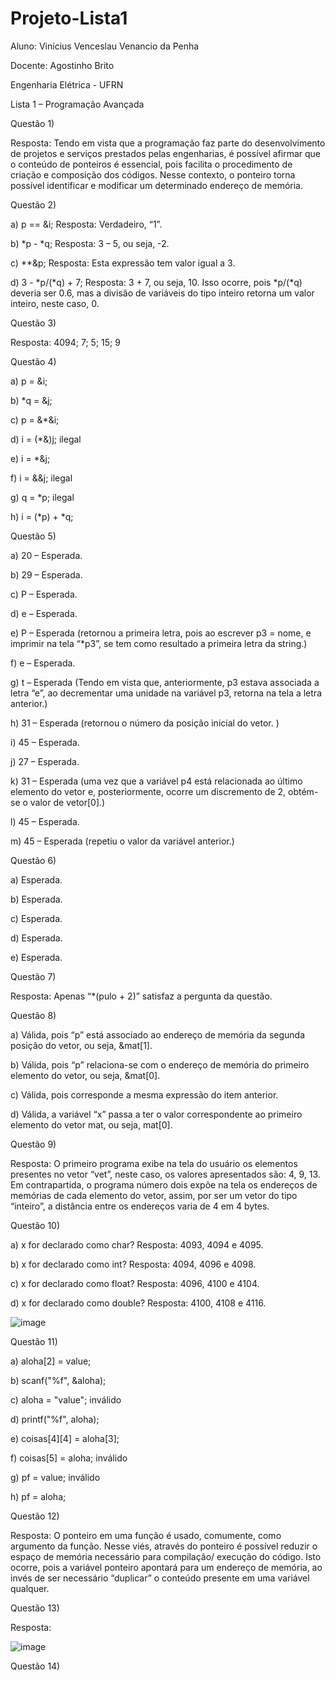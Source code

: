 # Projeto-Lista1
Aluno: Vinícius Venceslau Venancio da Penha

Docente: Agostinho Brito

Engenharia Elétrica - UFRN

Lista 1 – Programação Avançada

Questão 1)

Resposta: Tendo em vista que a programação faz parte do desenvolvimento de projetos e serviços prestados pelas engenharias, é possível afirmar que o conteúdo de ponteiros é essencial, pois facilita o procedimento de criação e composição dos códigos. Nesse contexto, o ponteiro torna possível identificar e modificar um determinado endereço de memória.

Questão 2) 

a)	p == &i; Resposta: Verdadeiro, “1”.

b)	*p - *q; Resposta: 3 – 5, ou seja, -2.

c)	**&p; Resposta: Esta expressão tem valor igual a 3.

d)	3 - *p/(*q) + 7; Resposta: 3 + 7, ou seja, 10. Isso ocorre, pois *p/(*q) deveria ser 0.6, mas a divisão de variáveis do tipo inteiro retorna um valor inteiro, neste caso, 0.

Questão  3)

Resposta: 4094; 7; 5; 15; 9

Questão 4)

a)	p = &i;

b)	*q = &j;

c)	p = &*&i; 

d)	i = (*&)j;  ilegal

e)	i = *&j; 

f)	i = &&j; ilegal

g)	q = *p; ilegal

h)	i = (*p) + *q;

Questão 5)

a)	20 – Esperada.

b)	29 – Esperada.

c)	P – Esperada.

d)	e – Esperada.

e)	P – Esperada (retornou a primeira letra, pois ao escrever p3 = nome, e imprimir na tela “*p3”, se tem como resultado a primeira letra da string.)

f)	e – Esperada.

g)	t – Esperada (Tendo em vista que, anteriormente, p3 estava associada a letra “e”, ao decrementar uma unidade na variável p3, retorna na tela a letra anterior.)

h)	31 – Esperada (retornou o número da posição inicial do vetor. )

i)	45 – Esperada.

j)	27 – Esperada.

k)	31 – Esperada (uma vez que a variável p4 está relacionada ao último elemento do vetor e, posteriormente, ocorre um discremento de 2, obtém-se o valor de vetor[0].) 

l)	45 – Esperada.

m)	45 – Esperada (repetiu o valor da variável anterior.)


Questão 6)

a)	Esperada.

b)	Esperada.

c)	Esperada.

d)	Esperada.

e)	Esperada.

Questão 7)

Resposta:
Apenas “*(pulo + 2)” satisfaz a pergunta da questão.

Questão 8)

a) Válida, pois “p” está associado ao endereço de memória da segunda posição do vetor, ou seja, &mat[1].

b) Válida, pois “p” relaciona-se com o endereço de memória do primeiro elemento do vetor, ou seja, &mat[0].

c) Válida, pois corresponde a mesma expressão do item anterior.

d) Válida, a variável “x” passa a ter o valor correspondente ao primeiro elemento do vetor mat, ou seja, mat[0].

Questão 9)

Resposta: O primeiro programa exibe na tela do usuário os elementos presentes no vetor “vet”, neste caso, os valores apresentados são: 4, 9, 13. Em contrapartida, o programa número dois expõe na tela os endereços de memórias  de cada elemento do vetor, assim, por ser um vetor do tipo “inteiro”, a distância entre os endereços varia de 4 em 4 bytes.

Questão 10)

a)	x for declarado como char? Resposta: 4093, 4094 e 4095.

b)	x for declarado como int? Resposta: 4094, 4096 e 4098.

c)	x for declarado como float? Resposta: 4096, 4100 e 4104.

d)	x for declarado como double? Resposta: 4100, 4108 e 4116.

![image](https://user-images.githubusercontent.com/92820372/140997475-c9ca8175-9f0e-4656-904f-31c2ae4268df.png)

Questão 11)

a)	aloha[2] = value;

b)	scanf("%f", &aloha); 

c)	aloha = "value"; inválido

d)	printf("%f", aloha); 

e)	coisas[4][4] = aloha[3]; 

f)	coisas[5] = aloha; inválido

g)	pf = value; inválido

h)	pf = aloha;

Questão 12)

Resposta: O ponteiro em uma função é usado, comumente, como argumento da função. Nesse viés, através do ponteiro é possível reduzir o espaço de memória necessário para compilação/ execução do código. Isto ocorre, pois a variável ponteiro apontará para um endereço de memória, ao invés de ser necessário “duplicar” o conteúdo presente em uma variável qualquer.

Questão 13)

Resposta:

![image](https://user-images.githubusercontent.com/92820372/141008553-ad80816d-2160-46be-ac42-dfdccbe265e0.png)

Questão 14)
